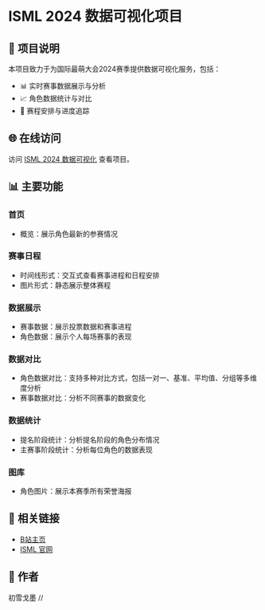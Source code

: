 # ISML 2024 数据可视化项目

## 📖 项目说明
本项目致力于为国际最萌大会2024赛季提供数据可视化服务，包括：
- 📊 实时赛事数据展示与分析
- 📈 角色数据统计与对比
- 📅 赛程安排与进度追踪

## 🌐 在线访问
访问 [ISML 2024 数据可视化](https://hatsusumi.github.io/ISML-2024/) 查看项目。

## 📊 主要功能

### 首页
- 概览：展示角色最新的参赛情况

### 赛事日程
- 时间线形式：交互式查看赛事进程和日程安排
- 图片形式：静态展示整体赛程

### 数据展示
- 赛事数据：展示投票数据和赛事进程
- 角色数据：展示个人每场赛事的表现

### 数据对比
- 角色数据对比：支持多种对比方式，包括一对一、基准、平均值、分组等多维度分析
- 赛事数据对比：分析不同赛事的数据变化

### 数据统计
- 提名阶段统计：分析提名阶段的角色分布情况
- 主赛事阶段统计：分析每位角色的数据表现

### 图库
- 角色图片：展示本赛季所有荣誉海报

## 🔗 相关链接
- [B站主页](https://b23.tv/KBky1wX)
- [ISML 官网](https://www.internationalsaimoe.com/)

## 👤 作者
初雪戈墨 
//